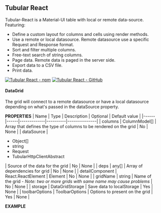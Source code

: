 ## Tubular React
Tubular-React is a Material-UI table with local or remote data-source. Featuring:
- Define a custom layout for columns and cells using render methods.
- Use a remote or local datasource. Remote datasource use a specific Request and Response format.
- Sort and filter multiple columns.
- Free-text search of string columns.
- Page data. Remote data is paged in the server side.
- Export data to a CSV file.
- Print data.

[![Tubular React - npm](/assets/npm.svg "npm")](https://www.npmjs.com/package/uno-react)
[![Tubular React - GitHub](/assets/github.png "GitHub")](https://github.com/unosquare/uno-react)

#### DataGrid
The grid will connect to a remote datasource or have a local datasource depending on what's
passed in the dataSource property.

**PROPERTIES**
| Name | Type | Description | Optional | Default value |
|------|------|-------------|----------|---------------|
| columns | ColumnModel[] | Array that defines the type of columns to be rendered on the grid | No | None |
| dataSource | <ul><li>Object[]</li><li>string</li><li>Request</li><li>TubularHttpClientAbstract</li></ul> | Source of the data for the grid | No | None |
| deps | any[] | Array of dependencies for grid | No | None |
| detailComponent | React.ReactElement<DetailComponent> | Element  | No | None |
| gridName | string | Name of the grid - *Note: two or more grids with same name may cause problems* | No | None |
| storage | DataGridStorage | Save data to localStorage | Yes | None |
| toolbarOptions | ToolbarOptions | Options to present on the grid  | Yes | None |

**EXAMPLE**
